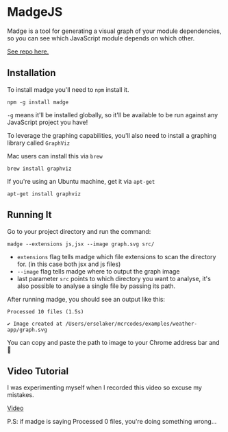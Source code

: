 # MadgeJS
Madge is a tool for generating a visual graph of your module dependencies, so you can see which JavaScript module depends on which other.

[See repo here.](https://github.com/pahen/madge)

## Installation
To install madge you'll need to `npm` install it.

`npm -g install madge`

`-g` means it'll be installed globally, so it'll be available to be run against any JavaScript project you have!

To leverage the graphing capabilities, you'll also need to install a graphing library called `GraphViz`

Mac users can install this via `brew`

`brew install graphviz`

If you're using an Ubuntu machine, get it via `apt-get`

`apt-get install graphviz`

## Running It
Go to your project directory and run the command:

`madge --extensions js,jsx --image graph.svg src/`

- `extensions` flag tells madge which file extensions to scan the directory for. (in this case both jsx and js files)
- `--image` flag tells madge where to output the graph image
- last parameter `src` points to which directory you want to analyse, it's also possible to analyse a single file by passing its path.

After running madge, you should see an output like this:

```
Processed 10 files (1.5s)

✔ Image created at /Users/erselaker/mcrcodes/examples/weather-app/graph.svg
```

You can copy and paste the path to image to your Chrome address bar and :tada:

## Video Tutorial
I was experimenting myself when I recorded this video so excuse my mistakes.

[Video](https://drive.google.com/open?id=1zC4zL--ae1eYwszJ5U9KESu45gHnlsbI)


P.S: if madge is saying Processed 0 files, you're doing something wrong...